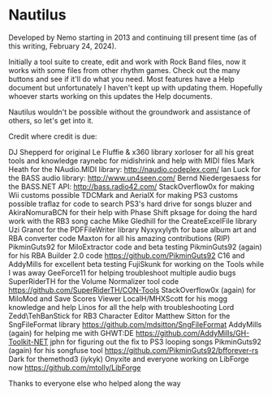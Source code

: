 # Nautilus
Developed by Nemo starting in 2013 and continuing till present time (as of this writing, February 24, 2024).

Initially a tool suite to create, edit and work with Rock Band files, now it works with some files from other rhythm games.
Check out the many buttons and see if it'll do what you need. Most features have a Help document but unfortunately I haven't kept up with updating them. Hopefully whoever starts working on this updates the Help documents.

Nautilus wouldn't be possible without the groundwork and assistance of others, so let's get into it.

Credit where credit is due:

DJ Shepperd for original Le Fluffie & x360 library
xorloser for all his great tools and knowledge
raynebc for midishrink and help with MIDI files
Mark Heath for the NAudio.MIDI library:
http://naudio.codeplex.com/
Ian Luck for the BASS audio library:
http://www.un4seen.com/
Bernd Niedergesaess for the BASS.NET API:
http://bass.radio42.com/
StackOverflow0x for making Wii customs possible
TDCMark and AerialX for making PS3 customs possible
traflaz for code to search PS3's hard drive for songs
bluzer and AkiraNomuraBCN for their help with Phase Shift
pksage for doing the hard work with the RB3 song cache
Mike Gledhill for the CreateExcelFile library
Uzi Granot for the PDFFileWriter library
Nyxyxylyth for base album art and RBA converter code
Maxton for all his amazing contributions (RIP)
PikminGuts92 for MiloExtractor code and beta testing
PikminGuts92 (again) for his RBA Builder 2.0 code
https://github.com/PikminGuts92
C16 and AddyMills for excellent beta testing
FujiSkunk for working on the Tools while I was away
GeeForce11 for helping troubleshoot multiple audio bugs
SuperRiderTH for the Volume Normalizer tool code
https://github.com/SuperRiderTH/CON-Tools
StackOverflow0x (again) for MiloMod and Save Scores Viewer
LocalH/MHXScott for his mogg knowledge and help
Linos for all the help with troubleshooting
Lord Zedd\TehBanStick for RB3 Character Editor
Matthew Sitton for the SngFileFormat library
https://github.com/mdsitton/SngFileFormat
AddyMills (again) for helping me with GHWT:DE
https://github.com/AddyMills/GH-Toolkit-NET
jphn for figuring out the fix to PS3 looping songs
PikminGuts92 (again) for his songfuse tool
https://github.com/PikminGuts92/bfforever-rs
Dark for themethod3 (iykyk)
Onyxite and everyone working on LibForge now
https://github.com/mtolly/LibForge

Thanks to everyone else who helped along the way
